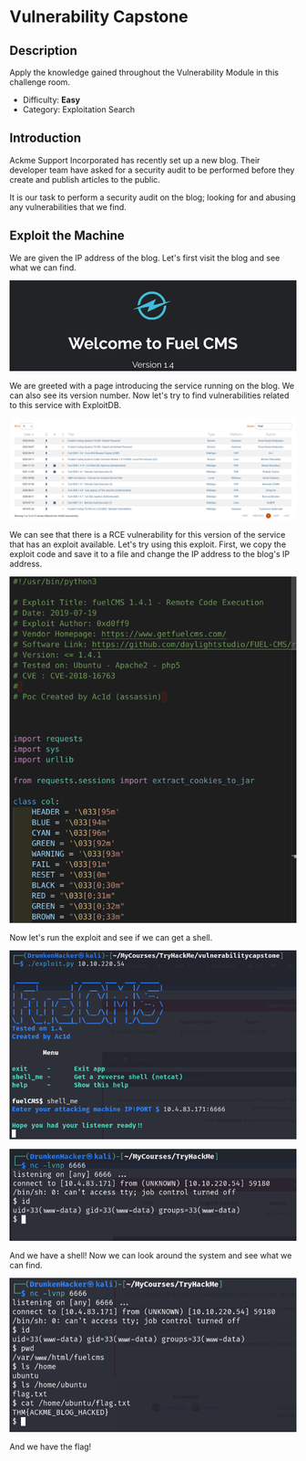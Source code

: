 # Vulnerability Capstone

## Description

Apply the knowledge gained throughout the Vulnerability Module in this challenge room.
* Difficulty: **Easy**
* Category: Exploitation Search

## Introduction

Ackme Support Incorporated has recently set up a new blog. Their developer team have asked for a security audit to be performed before they create and publish articles to the public.

It is our task to perform a security audit on the blog; looking for and abusing any vulnerabilities that we find.

## Exploit the Machine

We are given the IP address of the blog. Let's first visit the blog and see what we can find.

![](front-page.png)

We are greeted with a page introducing the service running on the blog. We can also see its version number. Now let's try to find vulnerabilities related to this service with ExploitDB.

![](exploit_db.png)

We can see that there is a RCE vulnerability for this version of the service that has an exploit available. Let's try using this exploit. First, we copy the exploit code and save it to a file and change the IP address to the blog's IP address.

![](exploit-code.png)

Now let's run the exploit and see if we can get a shell.

![](exploit-run.png)

![](reverse-shell.png)

And we have a shell! Now we can look around the system and see what we can find.

![](flag.png)

And we have the flag!